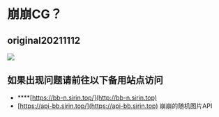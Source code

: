 # 崩崩CG？

## original20211112

![](https://upload-bbs.mihoyo.com/upload/2021/11/12/5875627/5bb71f37baac18dd2ab917d434fd6b2f\_6960502472726747412.png)

## **如果出现问题请前往以下备用站点访问**

* ****[https://bb-n.sirin.top/](http://bb-n.sirin.top)
* [https://api-bb.sirin.top/](https://api-bb.sirin.top) 崩崩的随机图片API
